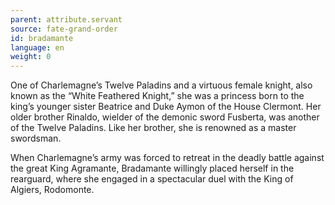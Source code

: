 ```yaml
---
parent: attribute.servant
source: fate-grand-order
id: bradamante
language: en
weight: 0
---
```


One of Charlemagne’s Twelve Paladins and a virtuous female knight, also known as the “White Feathered Knight,” she was a princess born to the king’s younger sister Beatrice and Duke Aymon of the House Clermont. Her older brother Rinaldo, wielder of the demonic sword Fusberta, was another of the Twelve Paladins. Like her brother, she is renowned as a master swordsman.

When Charlemagne’s army was forced to retreat in the deadly battle against the great King Agramante, Bradamante willingly placed herself in the rearguard, where she engaged in a spectacular duel with the King of Algiers, Rodomonte.
